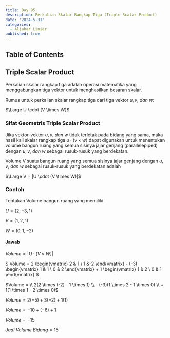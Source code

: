 ```yaml
---
title: Day 95
description: Perkalian Skalar Rangkap Tiga (Triple Scalar Product)
date: '2024-5-31'
categories:
  - Aljabar Linier
published: true
---
```


## Table of Contents

## Triple Scalar Product

Perkalian skalar rangkap tiga adalah operasi matematika yang menggabungkan tiga vektor untuk menghasilkan besaran skalar.

Rumus untuk perkalian skalar rangkap tiga dari tiga vektor $u, v,\ dan\ w$:

$\Large U \cdot (V \times W)$

### Sifat Geometris Triple Scalar Product

Jika vektor-vektor $u, v,\ dan\ w$ tidak terletak pada bidang yang sama, maka hasil kali skalar rangkap tiga $u \cdot (v \times w)$ dapat digunakan untuk menentukan volume bangun ruang yang semua sisinya jajar genjang (parallelepiped) dengan $u, v,\ dan\ w$ sebagai rusuk-rusuk yang berdekatan.

Volume V suatu bangun ruang yang semua sisinya jajar genjang dengan $u, v,\ dan\ w$ sebagai rusuk-rusuk yang berdekatan adalah

$\Large V = |U \cdot (V \times W)|$

### Contoh

Tentukan Volume bangun ruang yang memiliki

$U = (2, -3, 1)$

$V = (1, 2, 1)$

$W = (0, 1, -2)$

#### Jawab

$Volume = |U \cdot (V \times W)|$

$
Volume = 2
\begin{vmatrix}
2 & 1 \\
1 &-2
\end{vmatrix} - (-3)
\begin{vmatrix}
1 & 1 \\
0 & 2
\end{vmatrix} + 1
\begin{vmatrix}
1 & 2 \\
0 & 1
\end{vmatrix}
$

$Volume = \\ 2(2 \times (-2) - 1 \times 1) \\ - (-3)(1 \times 2 - 1 \times 0) \\ + 1(1 \times 1 - 2 \times 0)$

$Volume =  2(-5) + 3(-2) + 1(1)$

$Volume =  -10 + (-6) + 1$

$Volume =  -15$

$Jadi\ Volume\ Bidang = 15$
